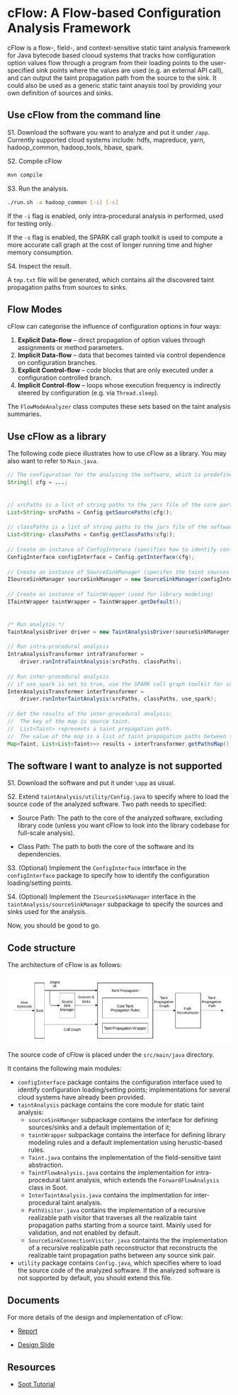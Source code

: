 # cFlow: A Flow-based Configuration Analysis Framework

cFlow is a flow-, field-, and context-sensitive static taint analysis framework for Java bytecode based clooud systems that tracks how configuration option values flow through a program from their loading points to the user-specified sink points where the values are used (e.g. an external API call), and can output the taint propagation path from the source to the sink. It could also be used as a generic static taint anaysis tool by providing your own definition of sources and sinks.

## Use cFlow from the command line

S1. Download the software you want to analyze and put it under `/app`. Currently supported cloud systems include: hdfs, mapreduce, yarn, hadoop_common, hadoop_tools, hbase, spark.

S2. Compile cFlow

```sh
mvn compile
```

S3. Run the analysis.

```sh
./run.sh -a hadoop_common [-i] [-s]
```

If the `-i` flag is enabled, only intra-procedural analysis in performed, used for testing only.

If the `-s` flag is enabled, the SPARK call graph toolkit is used to compute a more accurate call graph at the cost of longer running time and higher memory consumption.

S4. Inspect the result.

A `tmp.txt` file will be generated, which contains all the discovered taint propagation paths from sources to sinks.

## Flow Modes

cFlow can categorise the influence of configuration options in four ways:

1. **Explicit Data-flow** – direct propagation of option values through assignments or method parameters.
2. **Implicit Data-flow** – data that becomes tainted via control dependence on configuration branches.
3. **Explicit Control-flow** – code blocks that are only executed under a configuration controlled branch.
4. **Implicit Control-flow** – loops whose execution frequency is indirectly steered by configuration (e.g. via `Thread.sleep`).

The `FlowModeAnalyzer` class computes these sets based on the taint analysis summaries.

## Use cFlow as a library

The following code piece illustrates how to use cFlow as a library. You may also want to refer to `Main.java`.

```java
// The configuration for the analyzing the software, which is predefined in Config.java
String[] cfg = ...;


// srcPaths is a list of string paths to the jars file of the core part of the software (usu. excluding library code)
List<String> srcPaths = Config.getSourcePaths(cfg));

// classPaths is a list of string paths to the jars file of the software (including library code)
List<String> classPaths = Config.getClassPaths(cfg));

// Create an instance of ConfigInterace (specifies how to identify configuration loading/setting points)
ConfigInterface configInterface = Config.getInterface(cfg);

// Create an instance of SourceSinkManager (specifes the taint sources and sinks)
ISourceSinkManager sourceSinkManager = new SourceSinkManager(configInterface);

// Create an instance of TaintWrapper (used for library modeling)
ITaintWrapper taintWrapper = TaintWrapper.getDefault();


/* Run analysis */
TaintAnalysisDriver driver = new TaintAnalysisDriver(sourceSinkManager, taintWrapper);

// Run intra-procedural analysis
IntraAnalysisTransformer intraTransformer = 
    driver.runIntraTaintAnalysis(srcPaths, classPaths);

// Run inter-procedural analysis
// if use_spark is set to true, use the SPARK call graph toolkit for computing the call graph
InterAnalysisTransformer interTransformer = 
    driver.runInterTaintAnalysis(srcPaths, classPaths, use_spark);

// Get the results of the inter-procedural analysis: 
//  The key of the map is source taint.
//  List<Taint> represents a taint propagation path.
//  The value of the map is a list of taint propagation paths between the source and a sink.
Map<Taint, List<List<Taint>>> results = interTransformer.getPathsMap();
```

## The software I want to analyze is not supported

S1. Download the software and put it under `\app` as usual.

S2. Extend `taintAnalysis/utility/Config.java` to specify where to load the source code of the analyzed software. Two path needs to specified:

* Source Path: The path to the core of the analyzed software, excluding library code (unless you want cFlow to look into the library codebase for full-scale analysis).

* Class Path: The path to both the core of the software and its dependencies.

S3. (Optional) Implement the `ConfigInterface` interface in the `configInterface` package to specify how to identify the configuration loading/setting points.

S4. (Optional) Implement the `ISourceSinkManager` interface in the `taintAnalysis/sourceSinkManager` subpackage to specify the sources and sinks used for the analysis.

Now, you should be good to go.

## Code structure

The architecture of cFlow is as follows:

![142](doc/cflow.jpg)

The source code of cFlow is placed under the `src/main/java` directory.

It contains the following main modules:

* `configInterface` package contains the configuration interface used to identify configuration loading/setting points; implementations for several cloud systems have already been provided.
* `taintAnalysis` package contains the core module for static taint analysis:
  * `sourceSinkManger` subpackage contains the interface for defining sources/sinks and a default implementation of it;
  * `taintWrapper` subpackage contains the interface for defining library modeling rules and a default implementation using herustic-based rules.
  * `Taint.java` contains the implementation of the field-sensitive taint abstraction.
  * `TaintFlowAnalysis.java` contains the implementaition for intra-procedural taint analysis, which extends the `ForwardFlowAnalysis` class in Soot.
  * `InterTaintAnalysis.java` contains the implmentation for inter-procedural taint analysis.
  * `PathVisitor.java` contains the implementation of a recursive realizable path visitor that traverses all the realizable taint propagation paths starting from a source taint. Mainly used for validation, and not enabled by default.
  * `SourceSinkConnectionVisitor.java` containts the the implementation of a recursive realizable path reconstructor that reconstructs the realizable taint propagation paths between any source sink pair.
* `utility` package contains `Config.java`, which specifies where to load the source code of the analyzed software. If the analyzed software is not supported by default, you should extend this file.

## Documents

For more details of the design and implementation of cFlow:

* [Report](doc/cflow_report.pdf)

* [Design Slide](https://docs.google.com/presentation/d/1XluXB7bBepI0bVzGl3IhC9ecMd1SiP1sxXrHQZax10o/edit?usp=sharing)

## Resources

* [Soot Tutorial](http://www.iro.umontreal.ca/~dufour/cours/ift6315/docs/soot-tutorial.pdf)
